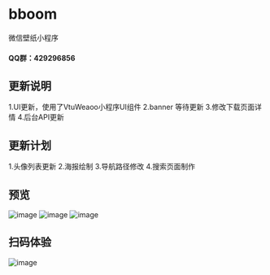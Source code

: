 # bboom
微信壁纸小程序

#### QQ群：429296856

## 更新说明

1.UI更新，使用了VtuWeaoo小程序UI组件
2.banner 等待更新
3.修改下载页面详情
4.后台API更新

## 更新计划

1.头像列表更新
2.海报绘制
3.导航路径修改
4.搜索页面制作

## 预览
![image](https://user-images.githubusercontent.com/67588487/161223616-d39424b2-7e36-4855-9a93-efc1a508a418.png)
![image](https://user-images.githubusercontent.com/67588487/161223631-71e35d56-d21f-475e-bffe-a942a8ba99c5.png)
![image](https://user-images.githubusercontent.com/67588487/161223642-ab10e428-7841-40d9-941b-1b2531c880bb.png)

## 扫码体验
![image](https://user-images.githubusercontent.com/67588487/161223861-50bd607a-c36e-40d6-8620-228f9078a4ca.png)

